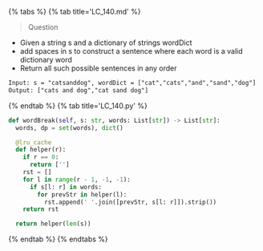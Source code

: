 {% tabs %}
{% tab title='LC_140.md' %}

> Question

* Given a string s and a dictionary of strings wordDict
* add spaces in s to construct a sentence where each word is a valid dictionary word
* Return all such possible sentences in any order

```txt
Input: s = "catsanddog", wordDict = ["cat","cats","and","sand","dog"]
Output: ["cats and dog","cat sand dog"]
```

{% endtab %}
{% tab title='LC_140.py' %}

```py
def wordBreak(self, s: str, words: List[str]) -> List[str]:
  words, dp = set(words), dict()

  @lru_cache
  def helper(r):
    if r == 0:
      return ['']
    rst = []
    for l in range(r - 1, -1, -1):
      if s[l: r] in words:
        for prevStr in helper(l):
          rst.append(' '.join([prevStr, s[l: r]]).strip())
    return rst

  return helper(len(s))
```

{% endtab %}
{% endtabs %}
